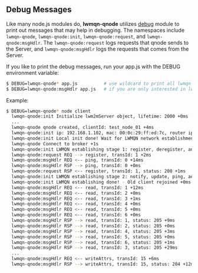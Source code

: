 ## Debug Messages

Like many node.js modules do, **lwmqn-qnode** utilizes [debug](https://www.npmjs.com/package/debug) module to print out messages that may help in debugging. The namespaces include `lwmqn-qnode`, `lwmqn-qnode:init`, `lwmqn-qnode:request`, and `lwmqn-qnode:msgHdlr`. The `lwmqn-qnode:request` logs requests that qnode sends to the Server, and `lwmqn-qnode:msgHdlr` logs the requests that comes from the Server.

If you like to print the debug messages, run your app.js with the DEBUG environment variable:

```sh
$ DEBUG=lwmqn-qnode* app.js          # use wildcard to print all lwmqn-qnode messages
$ DEBUG=lwmqn-qnode:msgHdlr app.js   # if you are only interested in lwmqn-qnode:msgHdlr messages
```

Example:

```sh
$ DEBUG=lwmqn-qnode* node client
  lwmqn-qnode:init Initialize lwm2mServer object, lifetime: 2000 +0ms
  ...
  lwmqn-qnode qnode created, clientId: test_node_01 +4ms
  lwmqn-qnode:init ip: 192.168.1.102, mac: 00:0c:29:ff:ed:7c, router ip: 192.168.1.1 +20ms
  lwmqn-qnode:init Local init done! Wait for LWMQN network establishment +0ms
  lwmqn-qnode Connect to broker +1s
  lwmqn-qnode:init LWMQN establishing stage 1: register, deregister, and ...
  lwmqn-qnode:request REQ --> register, transId: 1 +2ms
  lwmqn-qnode:msgHdlr REQ <-- ping, transId: 0 +14ms
  lwmqn-qnode:msgHdlr RSP --> ping, transId: 0 +0ms
  lwmqn-qnode:request RSP <-- register, transId: 1, status: 200 +1ms
  lwmqn-qnode:init LWMQN establishing stage 2: notify, update, ping, announce, ...
  lwmqn-qnode:init LWMQN establishing done! - Old client rejoined +0ms
  lwmqn-qnode:msgHdlr REQ <-- read, transId: 1 +12ms
  lwmqn-qnode:msgHdlr REQ <-- read, transId: 2 +0ms
  lwmqn-qnode:msgHdlr REQ <-- read, transId: 3 +1ms
  lwmqn-qnode:msgHdlr REQ <-- read, transId: 4 +0ms
  lwmqn-qnode:msgHdlr REQ <-- read, transId: 5 +0ms
  lwmqn-qnode:msgHdlr REQ <-- read, transId: 6 +0ms
  lwmqn-qnode:msgHdlr RSP --> read, transId: 1, status: 205 +9ms
  lwmqn-qnode:msgHdlr RSP --> read, transId: 2, status: 205 +0ms
  lwmqn-qnode:msgHdlr RSP --> read, transId: 4, status: 205 +3ms
  lwmqn-qnode:msgHdlr RSP --> read, transId: 5, status: 205 +0ms
  lwmqn-qnode:msgHdlr RSP --> read, transId: 6, status: 205 +1ms
  lwmqn-qnode:msgHdlr RSP --> read, transId: 3, status: 205 +29ms
  ...
  lwmqn-qnode:msgHdlr REQ <-- writeAttrs, transId: 15 +6ms
  lwmqn-qnode:msgHdlr RSP --> writeAttrs, transId: 15, status: 204 +12ms
```

